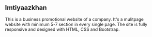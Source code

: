 ## Imtiyaazkhan
This is a business promotional website of a company. It's a mulitpage website with minimum 5-7 section in every single page. The site is fully responsive and designed with HTML, CSS and Bootstrap. 
